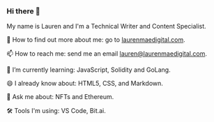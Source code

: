 ### Hi there 👋

My name is Lauren and I'm a Technical Writer and Content Specialist.

🔭 How to find out more about me: go to [laurenmaedigital.com](laurenmaedigital.com).

📫 How to reach me: send me an email [lauren@laurenmaedigital.com](mailto:lauren@laurenmaedigital.com?subject=[GitHub]).

🌱 I’m currently learning: JavaScript, Solidity and GoLang.

😄 I already know about: HTML5, CSS, and Markdown. 

💬 Ask me about: NFTs and Ethereum. 

🛠 Tools I'm using: VS Code, Bit.ai.  

